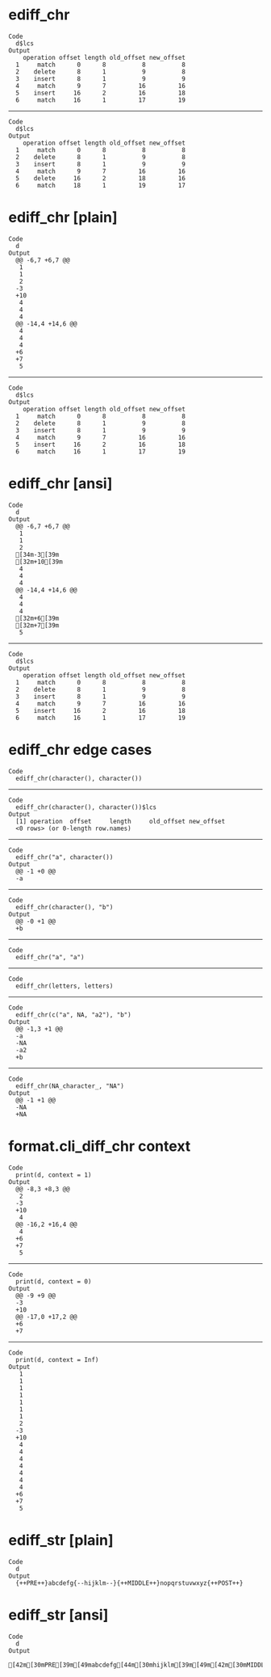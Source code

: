 # ediff_chr

    Code
      d$lcs
    Output
        operation offset length old_offset new_offset
      1     match      0      8          8          8
      2    delete      8      1          9          8
      3    insert      8      1          9          9
      4     match      9      7         16         16
      5    insert     16      2         16         18
      6     match     16      1         17         19

---

    Code
      d$lcs
    Output
        operation offset length old_offset new_offset
      1     match      0      8          8          8
      2    delete      8      1          9          8
      3    insert      8      1          9          9
      4     match      9      7         16         16
      5    delete     16      2         18         16
      6     match     18      1         19         17

# ediff_chr [plain]

    Code
      d
    Output
      @@ -6,7 +6,7 @@
       1
       1
       2
      -3
      +10
       4
       4
       4
      @@ -14,4 +14,6 @@
       4
       4
       4
      +6
      +7
       5

---

    Code
      d$lcs
    Output
        operation offset length old_offset new_offset
      1     match      0      8          8          8
      2    delete      8      1          9          8
      3    insert      8      1          9          9
      4     match      9      7         16         16
      5    insert     16      2         16         18
      6     match     16      1         17         19

# ediff_chr [ansi]

    Code
      d
    Output
      @@ -6,7 +6,7 @@
       1
       1
       2
      [34m-3[39m
      [32m+10[39m
       4
       4
       4
      @@ -14,4 +14,6 @@
       4
       4
       4
      [32m+6[39m
      [32m+7[39m
       5

---

    Code
      d$lcs
    Output
        operation offset length old_offset new_offset
      1     match      0      8          8          8
      2    delete      8      1          9          8
      3    insert      8      1          9          9
      4     match      9      7         16         16
      5    insert     16      2         16         18
      6     match     16      1         17         19

# ediff_chr edge cases

    Code
      ediff_chr(character(), character())

---

    Code
      ediff_chr(character(), character())$lcs
    Output
      [1] operation  offset     length     old_offset new_offset
      <0 rows> (or 0-length row.names)

---

    Code
      ediff_chr("a", character())
    Output
      @@ -1 +0 @@
      -a

---

    Code
      ediff_chr(character(), "b")
    Output
      @@ -0 +1 @@
      +b

---

    Code
      ediff_chr("a", "a")

---

    Code
      ediff_chr(letters, letters)

---

    Code
      ediff_chr(c("a", NA, "a2"), "b")
    Output
      @@ -1,3 +1 @@
      -a
      -NA
      -a2
      +b

---

    Code
      ediff_chr(NA_character_, "NA")
    Output
      @@ -1 +1 @@
      -NA
      +NA

# format.cli_diff_chr context

    Code
      print(d, context = 1)
    Output
      @@ -8,3 +8,3 @@
       2
      -3
      +10
       4
      @@ -16,2 +16,4 @@
       4
      +6
      +7
       5

---

    Code
      print(d, context = 0)
    Output
      @@ -9 +9 @@
      -3
      +10
      @@ -17,0 +17,2 @@
      +6
      +7

---

    Code
      print(d, context = Inf)
    Output
       1
       1
       1
       1
       1
       1
       1
       2
      -3
      +10
       4
       4
       4
       4
       4
       4
       4
      +6
      +7
       5

# ediff_str [plain]

    Code
      d
    Output
      {++PRE++}abcdefg{--hijklm--}{++MIDDLE++}nopqrstuvwxyz{++POST++}

# ediff_str [ansi]

    Code
      d
    Output
      [42m[30mPRE[39m[49mabcdefg[44m[30mhijklm[39m[49m[42m[30mMIDDLE[39m[49mnopqrstuvwxyz[42m[30mPOST[39m[49m

